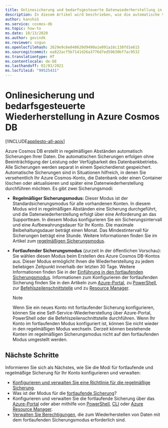 ```yaml
---
title: Onlinesicherung und bedarfsgesteuerte Datenwiederherstellung in Azure Cosmos DB
description: In diesem Artikel wird beschrieben, wie die automatische Sicherung und die bedarfsgesteuerte Datenwiederherstellung funktionieren. Außerdem wird der Unterschied zwischen den Modi für die fortlaufende und regelmäßige Sicherung erläutert.
author: kanshiG
ms.service: cosmos-db
ms.topic: how-to
ms.date: 10/13/2020
ms.author: govindk
ms.reviewer: sngun
ms.openlocfilehash: 2629e9c6e048620d9490a1e091a16c138fd1e615
ms.sourcegitcommit: ea822acf5b7141d26a3776d7ed59630bf7ac9532
ms.translationtype: HT
ms.contentlocale: de-DE
ms.lasthandoff: 02/03/2021
ms.locfileid: "99525431"
---
```

# <a name="online-backup-and-on-demand-data-restore-in-azure-cosmos-db"></a>Onlinesicherung und bedarfsgesteuerte Wiederherstellung in Azure Cosmos DB
[!INCLUDE[appliesto-all-apis](includes/appliesto-all-apis.md)]

Azure Cosmos DB erstellt in regelmäßigen Abständen automatisch Sicherungen Ihrer Daten. Die automatischen Sicherungen erfolgen ohne Beeinträchtigung der Leistung oder Verfügbarkeit des Datenbankbetriebs. Alle Sicherungen werden separat in einem Speicherdienst gespeichert. Automatische Sicherungen sind in Situationen hilfreich, in denen Sie versehentlich Ihr Azure Cosmos-Konto, die Datenbank oder einen Container löschen oder aktualisieren und später eine Datenwiederherstellung durchführen möchten. Es gibt zwei Sicherungsmodi:

* **Regelmäßiger Sicherungsmodus:** Dieser Modus ist der Standardsicherungsmodus für alle vorhandenen Konten. In diesem Modus wird in regelmäßigen Abständen eine Sicherung durchgeführt, und die Datenwiederherstellung erfolgt über eine Anforderung an das Supportteam. In diesem Modus konfigurieren Sie ein Sicherungsintervall und eine Aufbewahrungsdauer für Ihr Konto. Die maximale Beibehaltungsdauer beträgt einen Monat. Das Mindestintervall für Sicherungen beträgt eine Stunde.  Weitere Informationen finden Sie im Artikel zum [regelmäßigen Sicherungsmodus](configure-periodic-backup-restore.md).

* **Fortlaufender Sicherungsmodus** (zurzeit in der öffentlichen Vorschau): Sie wählen diesen Modus beim Erstellen des Azure Cosmos DB-Kontos aus. Dieser Modus ermöglicht Ihnen die Wiederherstellung zu jedem beliebigen Zeitpunkt innerhalb der letzten 30 Tage. Weitere Informationen finden Sie in der [Einführung in den fortlaufenden Sicherungsmodus](continuous-backup-restore-introduction.md). Informationen zum Konfigurieren der fortlaufenden Sicherung finden Sie in den Artikeln zum [Azure-Portal](continuous-backup-restore-portal.md), zu [PowerShell](continuous-backup-restore-powershell.md), zur [Befehlszeilenschnittstelle](continuous-backup-restore-command-line.md) und zu [Resource Manager](continuous-backup-restore-template.md).

  > [!NOTE]
  > Wenn Sie ein neues Konto mit fortlaufender Sicherung konfigurieren, können Sie eine Self-Service-Wiederherstellung über Azure-Portal, PowerShell oder die Befehlszeilenschnittstelle durchführen. Wenn Ihr Konto im fortlaufenden Modus konfiguriert ist, können Sie nicht wieder in den regelmäßigen Modus wechseln. Derzeit können bestehende Konten im regelmäßigen Sicherungsmodus nicht auf den fortlaufenden Modus umgestellt werden.  

## <a name="next-steps"></a>Nächste Schritte

Informieren Sie sich als Nächstes, wie Sie die Modi für fortlaufende und regelmäßige Sicherung für Ihr Konto konfigurieren und verwalten:

* [Konfigurieren und verwalten Sie eine Richtlinie für die regelmäßige Sicherung](configure-periodic-backup-restore.md).
* Was ist der Modus für die [fortlaufende Sicherung](continuous-backup-restore-introduction.md)?
* Konfigurieren und verwalten Sie die fortlaufende Sicherung über das [Azure-Portal](continuous-backup-restore-portal.md) oder aber mithilfe von [PowerShell](continuous-backup-restore-powershell.md), [CLI](continuous-backup-restore-command-line.md) oder [Azure Resource Manager](continuous-backup-restore-template.md).
* [Verwalten Sie Berechtigungen](continuous-backup-restore-permissions.md), die zum Wiederherstellen von Daten mit dem fortlaufenden Sicherungsmodus erforderlich sind.
